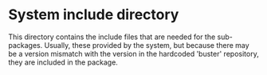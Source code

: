 # System include directory

This directory contains the include files that are needed for the sub-packages.
Usually, these provided by the system, but because there may be a version
mismatch with the version in the hardcoded 'buster' repository, they are
included in the package.
